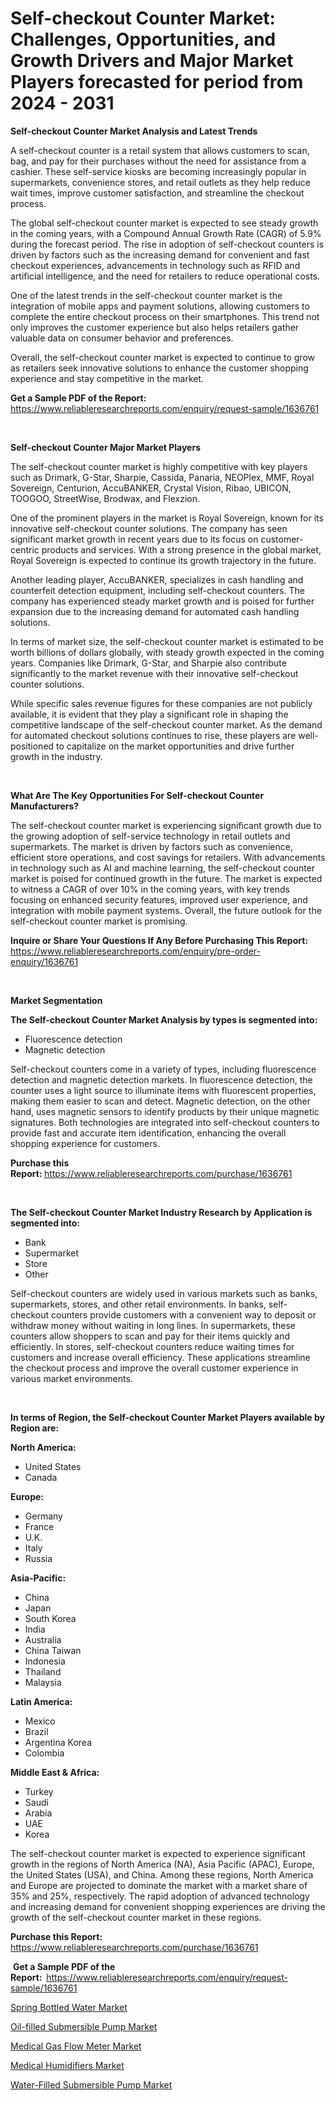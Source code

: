 <p><h1>Self-checkout Counter Market: Challenges, Opportunities, and Growth Drivers and Major Market Players forecasted for period from 2024 - 2031</h1></p><p><strong>Self-checkout Counter Market Analysis and Latest Trends</strong></p>
<p><p>A self-checkout counter is a retail system that allows customers to scan, bag, and pay for their purchases without the need for assistance from a cashier. These self-service kiosks are becoming increasingly popular in supermarkets, convenience stores, and retail outlets as they help reduce wait times, improve customer satisfaction, and streamline the checkout process.</p><p>The global self-checkout counter market is expected to see steady growth in the coming years, with a Compound Annual Growth Rate (CAGR) of 5.9% during the forecast period. The rise in adoption of self-checkout counters is driven by factors such as the increasing demand for convenient and fast checkout experiences, advancements in technology such as RFID and artificial intelligence, and the need for retailers to reduce operational costs.</p><p>One of the latest trends in the self-checkout counter market is the integration of mobile apps and payment solutions, allowing customers to complete the entire checkout process on their smartphones. This trend not only improves the customer experience but also helps retailers gather valuable data on consumer behavior and preferences.</p><p>Overall, the self-checkout counter market is expected to continue to grow as retailers seek innovative solutions to enhance the customer shopping experience and stay competitive in the market.</p></p>
<p><strong>Get a Sample PDF of the Report:&nbsp;</strong> <a href="https://www.reliableresearchreports.com/enquiry/request-sample/1636761">https://www.reliableresearchreports.com/enquiry/request-sample/1636761</a></p>
<p>&nbsp;</p>
<p><strong>Self-checkout Counter Major Market Players</strong></p>
<p><p>The self-checkout counter market is highly competitive with key players such as Drimark, G-Star, Sharpie, Cassida, Panaria, NEOPlex, MMF, Royal Sovereign, Centurion, AccuBANKER, Crystal Vision, Ribao, UBICON, TOOGOO, StreetWise, Brodwax, and Flexzion. </p><p>One of the prominent players in the market is Royal Sovereign, known for its innovative self-checkout counter solutions. The company has seen significant market growth in recent years due to its focus on customer-centric products and services. With a strong presence in the global market, Royal Sovereign is expected to continue its growth trajectory in the future.</p><p>Another leading player, AccuBANKER, specializes in cash handling and counterfeit detection equipment, including self-checkout counters. The company has experienced steady market growth and is poised for further expansion due to the increasing demand for automated cash handling solutions.</p><p>In terms of market size, the self-checkout counter market is estimated to be worth billions of dollars globally, with steady growth expected in the coming years. Companies like Drimark, G-Star, and Sharpie also contribute significantly to the market revenue with their innovative self-checkout counter solutions.</p><p>While specific sales revenue figures for these companies are not publicly available, it is evident that they play a significant role in shaping the competitive landscape of the self-checkout counter market. As the demand for automated checkout solutions continues to rise, these players are well-positioned to capitalize on the market opportunities and drive further growth in the industry.</p></p>
<p>&nbsp;</p>
<p><strong>What Are The Key Opportunities For Self-checkout Counter Manufacturers?</strong></p>
<p><p>The self-checkout counter market is experiencing significant growth due to the growing adoption of self-service technology in retail outlets and supermarkets. The market is driven by factors such as convenience, efficient store operations, and cost savings for retailers. With advancements in technology such as AI and machine learning, the self-checkout counter market is poised for continued growth in the future. The market is expected to witness a CAGR of over 10% in the coming years, with key trends focusing on enhanced security features, improved user experience, and integration with mobile payment systems. Overall, the future outlook for the self-checkout counter market is promising.</p></p>
<p><strong>Inquire or Share Your Questions If Any Before Purchasing This Report:</strong> <a href="https://www.reliableresearchreports.com/enquiry/pre-order-enquiry/1636761">https://www.reliableresearchreports.com/enquiry/pre-order-enquiry/1636761</a></p>
<p>&nbsp;</p>
<p><strong>Market Segmentation</strong></p>
<p><strong>The Self-checkout Counter Market Analysis by types is segmented into:</strong></p>
<p><ul><li>Fluorescence detection</li><li>Magnetic detection</li></ul></p>
<p><p>Self-checkout counters come in a variety of types, including fluorescence detection and magnetic detection markets. In fluorescence detection, the counter uses a light source to illuminate items with fluorescent properties, making them easier to scan and detect. Magnetic detection, on the other hand, uses magnetic sensors to identify products by their unique magnetic signatures. Both technologies are integrated into self-checkout counters to provide fast and accurate item identification, enhancing the overall shopping experience for customers.</p></p>
<p><strong>Purchase this Report:&nbsp;</strong><a href="https://www.reliableresearchreports.com/purchase/1636761">https://www.reliableresearchreports.com/purchase/1636761</a></p>
<p>&nbsp;</p>
<p><strong>The Self-checkout Counter Market Industry Research by Application is segmented into:</strong></p>
<p><ul><li>Bank</li><li>Supermarket</li><li>Store</li><li>Other</li></ul></p>
<p><p>Self-checkout counters are widely used in various markets such as banks, supermarkets, stores, and other retail environments. In banks, self-checkout counters provide customers with a convenient way to deposit or withdraw money without waiting in long lines. In supermarkets, these counters allow shoppers to scan and pay for their items quickly and efficiently. In stores, self-checkout counters reduce waiting times for customers and increase overall efficiency. These applications streamline the checkout process and improve the overall customer experience in various market environments.</p></p>
<p>&nbsp;</p>
<p><strong>In terms of Region, the Self-checkout Counter Market Players available by Region are:</strong></p>
<p>
    <p> <strong> North America: </strong>
        <ul>
            <li>United States</li>
            <li>Canada</li>
        </ul>
        </p> 
    <p> <strong> Europe: </strong>
        <ul>
            <li>Germany</li>
            <li>France</li>
            <li>U.K.</li>
            <li>Italy</li>
            <li>Russia</li>
        </ul>
        </p> 
    <p> <strong> Asia-Pacific: </strong>
        <ul>
            <li>China</li>
            <li>Japan</li>
            <li>South Korea</li>
            <li>India</li>
            <li>Australia</li>
            <li>China Taiwan</li>
            <li>Indonesia</li>
            <li>Thailand</li>
            <li>Malaysia</li>
        </ul>
        </p> 
    <p> <strong> Latin America: </strong>
        <ul>
            <li>Mexico</li>
            <li>Brazil</li>
            <li>Argentina Korea</li>
            <li>Colombia</li>
        </ul>
        </p> 
    <p> <strong> Middle East & Africa: </strong>
        <ul>
            <li>Turkey</li>
            <li>Saudi</li>
            <li>Arabia</li>
            <li>UAE</li>
            <li>Korea</li>
        </ul>
    </p>
    </p>
<p><p>The self-checkout counter market is expected to experience significant growth in the regions of North America (NA), Asia Pacific (APAC), Europe, the United States (USA), and China. Among these regions, North America and Europe are projected to dominate the market with a market share of 35% and 25%, respectively. The rapid adoption of advanced technology and increasing demand for convenient shopping experiences are driving the growth of the self-checkout counter market in these regions.</p></p>
<p><strong>Purchase this Report: </strong><a href="https://www.reliableresearchreports.com/purchase/1636761">https://www.reliableresearchreports.com/purchase/1636761</a></p>
<p>&nbsp;<strong>Get a Sample PDF of the Report:&nbsp;&nbsp;</strong><a href="https://www.reliableresearchreports.com/enquiry/request-sample/1636761">https://www.reliableresearchreports.com/enquiry/request-sample/1636761</a></p>
<p><strong></strong></p>
<p><p><a href="https://issuu.com/reportprime-2/docs/spring-bottled-water-market-size-2030.pptx">Spring Bottled Water Market</a></p><p><a href="https://github.com/beatblasta/Market-Research-Report-List-1/blob/main/oil-filled-submersible-pump-market.md">Oil-filled Submersible Pump Market</a></p><p><a href="https://medium.com/@chiragreportprime/medical-gas-flow-meter-market-competitive-analysis-market-trends-and-forecast-to-2031-f251c0639bfb">Medical Gas Flow Meter Market</a></p><p><a href="https://medium.com/@chiragreportprime/medical-humidifiers-market-outlook-industry-overview-and-forecast-2024-to-2031-1d4eb4f4b698">Medical Humidifiers Market</a></p><p><a href="https://github.com/shotows/Market-Research-Report-List-1/blob/main/water-filled-submersible-pump-market.md">Water-Filled Submersible Pump Market</a></p></p>